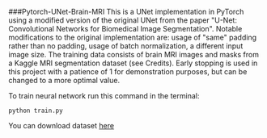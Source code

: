 ###Pytorch-UNet-Brain-MRI
This is a UNet implementation in PyTorch using a modified version of the original UNet from the paper "U-Net: Convolutional Networks for Biomedical Image Segmentation". Notable modifications to the original implementation are: usage of "same" padding rather than no padding, usage of batch normalization, a different input image size. The training data consists of brain MRI images and masks from a Kaggle MRI segmentation dataset (see Credits). Early stopping is used in this project with a patience of 1 for demonstration purposes, but can be changed to a more optimal value.

To train neural network run this command in the terminal:

```terminal
python train.py
```

You can download dataset [here](https://www.kaggle.com/datasets/mateuszbuda/lgg-mri-segmentation/data)